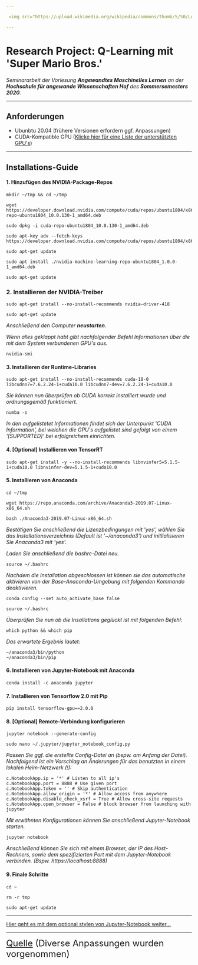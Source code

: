 ```yaml
---

 <img src="https://upload.wikimedia.org/wikipedia/commons/thumb/5/50/Logo_fh_hof.svg/2000px-Logo_fh_hof.svg.png" width="350">

---
```


# Research Project: Q-Learning mit 'Super Mario Bros.'

*Seminararbeit der Vorlesung **Angewandtes Maschinelles Lernen** an der **Hochschule für angewande Wissenschaften Hof** des **Sommersemesters 2020**.*

---

## Anforderungen
- Ubunbtu 20.04 (frühere Versionen erfordern ggf. Anpassungen)
- CUDA-Kompatible GPU (<a href="https://developer.nvidia.com/cuda-gpus">Klicke hier für eine Liste der unterstützten GPU's</a>)

---

## Installations-Guide

#### 1. Hinzufügen des NVIDIA-Package-Repos
```
mkdir ~/tmp && cd ~/tmp

wget https://developer.download.nvidia.com/compute/cuda/repos/ubuntu1804/x86_64/cuda-repo-ubuntu1804_10.0.130-1_amd64.deb

sudo dpkg -i cuda-repo-ubuntu1804_10.0.130-1_amd64.deb

sudo apt-key adv --fetch-keys https://developer.download.nvidia.com/compute/cuda/repos/ubuntu1804/x86_64/7fa2af80.pub

sudo apt-get update

sudo apt install ./nvidia-machine-learning-repo-ubuntu1804_1.0.0-1_amd64.deb

sudo apt-get update
```


### 2. Installieren der NVIDIA-Treiber
```
sudo apt-get install --no-install-recommends nvidia-driver-418

sudo apt-get update
```

*Anschließend den Computer **neustarten**.*

*Wenn alles geklappt habt gibt nachfolgender Befehl Informationen über die mit dem System verbundenen GPU's aus.*

```
nvidia-smi
```

#### 3. Installieren der Runtime-Libraries
```
sudo apt-get install --no-install-recommends cuda-10-0 libcudnn7=7.6.2.24-1+cuda10.0 libcudnn7-dev=7.6.2.24-1+cuda10.0
```

*Sie können nun überprüfen ob CUDA korrekt installiert wurde und ordnungsgemäß funktioniert.*

```
numba -s
```

*In den aufgelistetet Informationen findet sich der Unterpunkt 'CUDA Information', bei welchen die GPU's aufgelistet sind gefolgt von einem '[SUPPORTED]' bei erfolgreichem einrichten.*

#### 4. [Optional] Installieren von TensorRT
```
sudo apt-get install -y --no-install-recommends libnvinfer5=5.1.5-1+cuda10.0 libnvinfer-dev=5.1.5-1+cuda10.0
```

#### 5. Installieren von Anaconda
```
cd ~/tmp

wget https://repo.anaconda.com/archive/Anaconda3-2019.07-Linux-x86_64.sh

bash ./Anaconda3-2019.07-Linux-x86_64.sh
```

*Bestätigen Sie anschließend die Lizenzbedingungen mit 'yes', wählen Sie das Installationsverzeichnis (Default ist '~/anaconda3') und initlialisieren Sie Anaconda3 mit 'yes'.*

*Laden Sie anschließend die bashrc-Datei neu.*

```
source ~/.bashrc
```

*Nachdem die Installation abgeschlossen ist können sie das automatische aktivieren von der Base-Anaconda-Umgebung mit folgenden Kommando deaktivieren.*

```
conda config --set auto_activate_base false

source ~/.bashrc
```

*Überprüfen Sie nun ob die Insallations geglückt ist mit folgenden Befehl:*

```
which python && which pip
```

*Das erwartete Ergebnis lautet:*
```
~/anaconda3/bin/python
~/anaconda3/bin/pip
```

#### 6. Installieren von Jupyter-Notebook mit Anaconda

```
conda install -c anaconda jupyter
```

#### 7. Installieren von Tensorflow 2.0 mit Pip
```
pip install tensorflow-gpu==2.0.0
```

#### 8. [Optional] Remote-Verbindung konfigurieren

```
jupyter notebook --generate-config
```

```
sudo nano ~/.jupyter/jupyter_notebook_config.py
```

*Passen Sie ggf. die erstellte Config-Datei an (bspw. am Anfang der Datei). Nachfolgend ist ein Vorschlag an Änderungen für das benutzten in einem lokalen Heim-Netzwerk (!):*

```
c.NotebookApp.ip = '*' # Listen to all ip's
c.NotebookApp.port = 8888 # Use given port
c.NotebookApp.token = '' # Skip authentication
c.NotebookApp.allow_origin = '*' # Allow access from anywhere
c.NotebookApp.disable_check_xsrf = True # Allow cross-site requests
c.NotebookApp.open_browser = False # block browser from launching with jupyter
```

*Mit erwähnten Konfigurationen können Sie anschließend Jupyter-Notebook starten.*

```
jupyter notebook
```

*Anschließend können Sie sich mit einem Browser, der IP des Host-Rechners, sowie dem spezifizierten Port mit dem Jupyter-Notebook verbinden. (Bspw. https://localhost:8888)*


#### 9. Finale Schritte

```
cd ~

rm -r tmp

sudo apt-get update
```

---

<a href="https://github.com/JanGaida/research_project_machine_learning_hshof_sose2020/blob/master/styling_guide.md">Hier geht es mit dem optional stylen von Jupyter-Notebook weiter...</a>

---
<font size="5"><a href="https://medium.com/@birkann/install-tensorflow-2-0-with-gpu-support-and-jupyter-notebook-db0eeb3067a1">Quelle</a> (Diverse Anpassungen wurden vorgenommen)</font>

